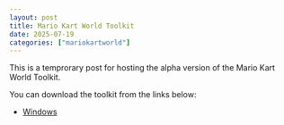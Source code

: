 ```yaml
---
layout: post
title: Mario Kart World Toolkit
date: 2025-07-19
categories: ["mariokartworld"]
---
```


This is a temprorary post for hosting the alpha version of the Mario Kart World Toolkit.

You can download the toolkit from the links below:

- [Windows](/MkWorld.Toolkit_0.0.2_x64-setup.exe)